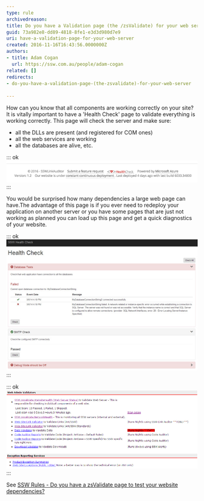 ```yaml
---
type: rule
archivedreason: 
title: Do you have a Validation page (the /zsValidate) for your web server?
guid: 73a982e8-dd89-4818-8fe1-e3d3d980d7e9
uri: have-a-validation-page-for-your-web-server
created: 2016-11-16T16:43:56.0000000Z
authors:
- title: Adam Cogan
  url: https://ssw.com.au/people/adam-cogan
related: []
redirects:
- do-you-have-a-validation-page-(the-zsvalidate)-for-your-web-server

---
```


How can you know that all components are working correctly on your site? It is vitally important to have a 'Health Check' page to validate everything is working correctly. This page will check the server and make sure:

* all the DLLs are present (and registered for COM ones)
* all the web services are working
* all the databases are alive, etc.



<!--endintro-->


::: ok  
![Figure: Link Auditor server info](../../assets/la-footer.jpg)  
:::

You would be surprised how many dependencies a large web page can have.The advantage of this page is if you ever need to redeploy your application on another server or you have some pages that are just not working as planned you can load up this page and get a quick diagnostics of your website.


::: ok  
![Figure: One of the components on this web site is down](../../assets/ValidateSetup.jpg)  
:::


::: ok  
![Figure: Automatically validating our website](../../assets/ValidationTests.jpg)  
:::

See [SSW Rules - Do you have a zsValidate page to test your website dependencies?](https://www.ssw.com.au/ssw/Standards/Rules/RulesToBetterUnitTests.aspx#zsValidatePage)
